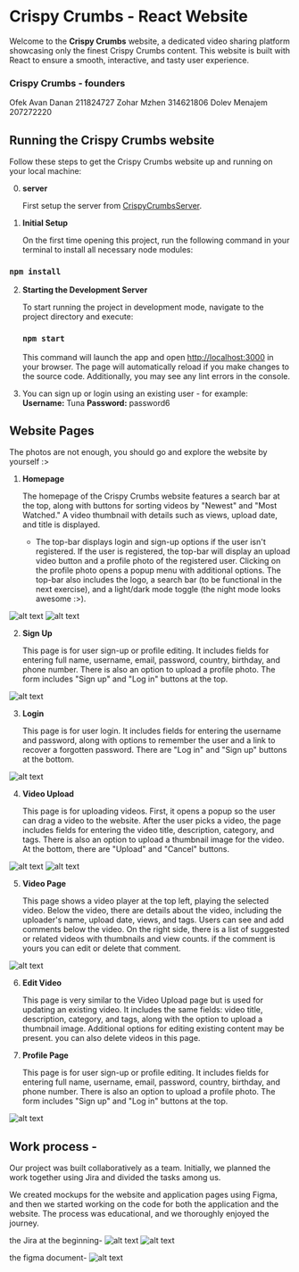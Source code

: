 # Crispy Crumbs - React Website

Welcome to the **Crispy Crumbs** website, a dedicated video sharing platform showcasing only the finest Crispy Crumbs content. This website is built with React to ensure a smooth, interactive, and tasty user experience.


### Crispy Crumbs - founders
Ofek Avan Danan 211824727
Zohar Mzhen 314621806
Dolev Menajem 207272220

## Running the Crispy Crumbs website

Follow these steps to get the Crispy Crumbs website up and running on your local machine:

0. **server**

   First setup the server from [CrispyCrumbsServer](https://github.com/Mzhenian/CrispyCrumbsServer).

   
1. **Initial Setup**
   
   On the first time opening this project, run the following command in your terminal to install all necessary node modules:
   
  ### `npm install`


2. **Starting the Development Server**

   To start running the project in development mode, navigate to the project directory and execute:
   
   ### `npm start`
   
   This command will launch the app and open [http://localhost:3000](http://localhost:3000) in your browser. The page will automatically reload if you make changes to the source code. Additionally, you may see any lint errors in the console.

3. You can sign up or login using an existing user - for example:
   **Username:** Tuna
   **Password:** password6

## Website Pages
The photos are not enough, you should go and explore the website by yourself :>

1. **Homepage**
   
   The homepage of the Crispy Crumbs website features a search bar at the top, along with buttons for sorting videos by "Newest" and "Most Watched." A video thumbnail with details such as views, upload date, and title is displayed.
   
   - The top-bar displays login and sign-up options if the user isn't registered. If the user is registered, the top-bar will display an upload video button and a profile photo of the registered user. Clicking on the profile photo opens a popup menu with additional options. The top-bar also includes the logo, a search bar (to be functional in the next exercise), and a light/dark mode toggle (the night mode looks awesome :>).

![alt text](<readme photos/Home.png>)
![alt text](<readme photos/Dark mode home page.png>)

2. **Sign Up**
   
   This page is for user sign-up or profile editing. It includes fields for entering full name, username, email, password, country, birthday, and phone number. There is also an option to upload a profile photo. The form includes "Sign up" and "Log in" buttons at the top.

![alt text](<readme photos/Sign Up.png>)

3. **Login**
   
   This page is for user login. It includes fields for entering the username and password, along with options to remember the user and a link to recover a forgotten password. There are "Log in" and "Sign up" buttons at the bottom.

![alt text](<readme photos/Login.png>)

4. **Video Upload**
   
   This page is for uploading videos. First, it opens a popup so the user can drag a video to the website. After the user picks a video, the page includes fields for entering the video title, description, category, and tags. There is also an option to upload a thumbnail image for the video. At the bottom, there are "Upload" and "Cancel" buttons.

![alt text](<readme photos/Upload 1.png>)
![alt text](<readme photos/Upload 2.png>)

5. **Video Page**
   
   This page shows a video player at the top left, playing the selected video. Below the video, there are details about the video, including the uploader's name, upload date, views, and tags. Users can see and add comments below the video. On the right side, there is a list of suggested or related videos with thumbnails and view counts. if the comment is yours you can edit or delete that comment.

![alt text](<readme photos/Video example.png>)

6. **Edit Video**
   
   This page is very similar to the Video Upload page but is used for updating an existing video. It includes the same fields: video title, description, category, and tags, along with the option to upload a thumbnail image. Additional options for editing existing content may be present. you can also delete videos in this page.


7. **Profile Page**
   
   This page is for user sign-up or profile editing. It includes fields for entering full name, username, email, password, country, birthday, and phone number. There is also an option to upload a profile photo. The form includes "Sign up" and "Log in" buttons at the top.

![alt text](<readme photos/Profile.png>)

## Work process -  
Our project was built collaboratively as a team. 
Initially, we planned the work together using Jira and divided the tasks among us. 

We created mockups for the website and application pages using Figma, and then we started working on the code for both the application and the website. The process was educational, and we thoroughly enjoyed the journey.

the Jira at the beginning-
![alt text](<readme photos/Jira start.png>)
![alt text](<readme photos/Jira end.png>)

the figma document-
![alt text](<readme photos/Figma.png>)